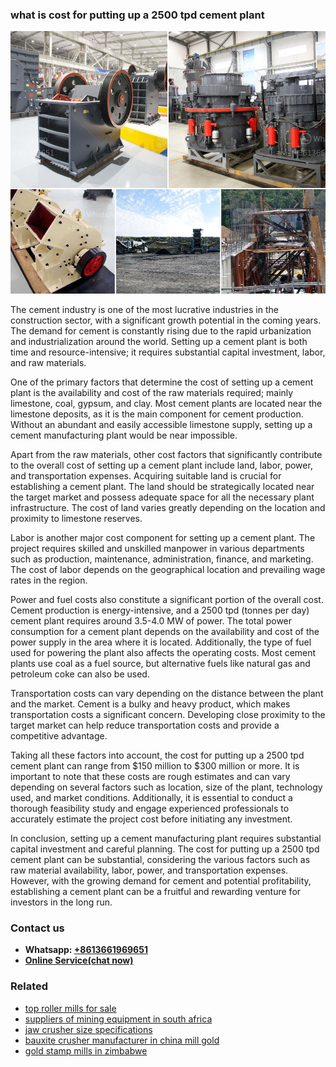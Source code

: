<h3>what is cost for putting up a 2500 tpd cement plant</h3><img src='1704791174.jpg' alt=''><p>The cement industry is one of the most lucrative industries in the construction sector, with a significant growth potential in the coming years. The demand for cement is constantly rising due to the rapid urbanization and industrialization around the world. Setting up a cement plant is both time and resource-intensive; it requires substantial capital investment, labor, and raw materials.</p><p>One of the primary factors that determine the cost of setting up a cement plant is the availability and cost of the raw materials required; mainly limestone, coal, gypsum, and clay. Most cement plants are located near the limestone deposits, as it is the main component for cement production. Without an abundant and easily accessible limestone supply, setting up a cement manufacturing plant would be near impossible.</p><p>Apart from the raw materials, other cost factors that significantly contribute to the overall cost of setting up a cement plant include land, labor, power, and transportation expenses. Acquiring suitable land is crucial for establishing a cement plant. The land should be strategically located near the target market and possess adequate space for all the necessary plant infrastructure. The cost of land varies greatly depending on the location and proximity to limestone reserves.</p><p>Labor is another major cost component for setting up a cement plant. The project requires skilled and unskilled manpower in various departments such as production, maintenance, administration, finance, and marketing. The cost of labor depends on the geographical location and prevailing wage rates in the region.</p><p>Power and fuel costs also constitute a significant portion of the overall cost. Cement production is energy-intensive, and a 2500 tpd (tonnes per day) cement plant requires around 3.5-4.0 MW of power. The total power consumption for a cement plant depends on the availability and cost of the power supply in the area where it is located. Additionally, the type of fuel used for powering the plant also affects the operating costs. Most cement plants use coal as a fuel source, but alternative fuels like natural gas and petroleum coke can also be used.</p><p>Transportation costs can vary depending on the distance between the plant and the market. Cement is a bulky and heavy product, which makes transportation costs a significant concern. Developing close proximity to the target market can help reduce transportation costs and provide a competitive advantage.</p><p>Taking all these factors into account, the cost for putting up a 2500 tpd cement plant can range from $150 million to $300 million or more. It is important to note that these costs are rough estimates and can vary depending on several factors such as location, size of the plant, technology used, and market conditions. Additionally, it is essential to conduct a thorough feasibility study and engage experienced professionals to accurately estimate the project cost before initiating any investment.</p><p>In conclusion, setting up a cement manufacturing plant requires substantial capital investment and careful planning. The cost for putting up a 2500 tpd cement plant can be substantial, considering the various factors such as raw material availability, labor, power, and transportation expenses. However, with the growing demand for cement and potential profitability, establishing a cement plant can be a fruitful and rewarding venture for investors in the long run.</p><h3>Contact us</h3><ul><li><strong>Whatsapp:&nbsp;<a href="https://wa.me/8613661969651">+8613661969651</a></strong></li><li><a href="https://swt.shibang-china.com/?git&amp;zhl&amp;what is cost for putting up a 2500 tpd cement plant"><strong>Online Service(chat now)</strong></a></li></ul><h3>Related</h3><ul><li><a href='top roller mills for sale.md'>top roller mills for sale</a></li><li><a href='suppliers of mining equipment in south africa.md'>suppliers of mining equipment in south africa</a></li><li><a href='jaw crusher size specifications.md'>jaw crusher size specifications</a></li><li><a href='bauxite crusher manufacturer in china mill gold.md'>bauxite crusher manufacturer in china mill gold</a></li><li><a href='gold stamp mills in zimbabwe.md'>gold stamp mills in zimbabwe</a></li></ul>